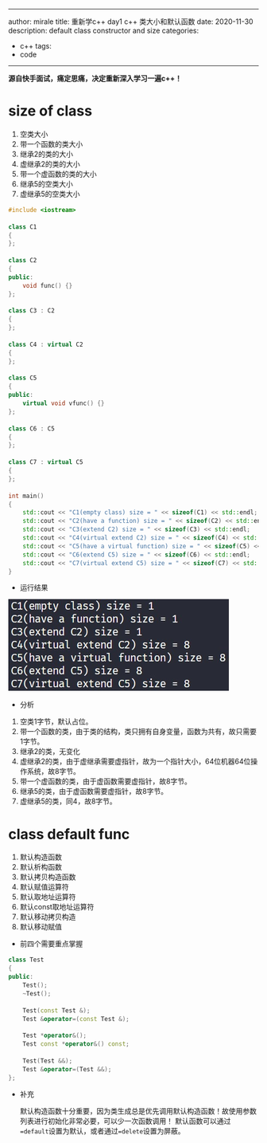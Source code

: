  ---
author: mirale
title: 重新学c++ day1 c++ 类大小和默认函数
date: 2020-11-30
description: default class constructor and size
categories:
  - c++
tags:
  - code
---

**源自快手面试，痛定思痛，决定重新深入学习一遍c++！**

# size of class

1. 空类大小
2. 带一个函数的类大小
3. 继承2的类的大小
4. 虚继承2的类的大小
5. 带一个虚函数的类的大小
6. 继承5的空类大小
7. 虚继承5的空类大小

```cpp
#include <iostream>

class C1
{
};

class C2
{
public:
    void func() {}
};

class C3 : C2
{
};

class C4 : virtual C2
{
};

class C5
{
public:
    virtual void vfunc() {}
};

class C6 : C5
{
};

class C7 : virtual C5
{
};

int main()
{
    std::cout << "C1(empty class) size = " << sizeof(C1) << std::endl;
    std::cout << "C2(have a function) size = " << sizeof(C2) << std::endl;
    std::cout << "C3(extend C2) size = " << sizeof(C3) << std::endl;
    std::cout << "C4(virtual extend C2) size = " << sizeof(C4) << std::endl;
    std::cout << "C5(have a virtual function) size = " << sizeof(C5) << std::endl;
    std::cout << "C6(extend C5) size = " << sizeof(C6) << std::endl;
    std::cout << "C7(virtual extend C5) size = " << sizeof(C7) << std::endl;
}
```

- 运行结果

![avatar](run1.jpg)

- 分析

1. 空类1字节，默认占位。
2. 带一个函数的类，由于类的结构，类只拥有自身变量，函数为共有，故只需要1字节。
3. 继承2的类，无变化
4. 虚继承2的类，由于虚继承需要虚指针，故为一个指针大小，64位机器64位操作系统，故8字节。
5. 带一个虚函数的类，由于虚函数需要虚指针，故8字节。
6. 继承5的类，由于虚函数需要虚指针，故8字节。
7. 虚继承5的类，同4，故8字节。

# class default func

1. 默认构造函数
2. 默认析构函数
3. 默认拷贝构造函数
4. 默认赋值运算符
5. 默认取地址运算符
6. 默认const取地址运算符
7. 默认移动拷贝构造
8. 默认移动赋值

- 前四个需要重点掌握

```cpp
class Test
{
public:
    Test();
    ~Test();

    Test(const Test &);
    Test &operator=(const Test &);

    Test *operator&();
    Test const *operator&() const;

    Test(Test &&);
    Test &operator=(Test &&);
};
```

- 补充

    默认构造函数十分重要，因为类生成总是优先调用默认构造函数！故使用参数列表进行初始化非常必要，可以少一次函数调用！
    默认函数可以通过`=default`设置为默认，或者通过`=delete`设置为屏蔽。
